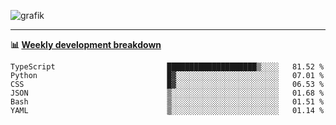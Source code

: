 ![grafik](https://user-images.githubusercontent.com/56089155/187718223-45863e96-4c28-4d4c-b3ca-02bf88aeae4c.png)

<hr />

**📊 [Weekly development breakdown](https://wakatime.com/@Ari24)**

<!--START_SECTION:waka-->

```text
TypeScript                         ████████████████████▒░░░░   81.52 %
Python                             █▓░░░░░░░░░░░░░░░░░░░░░░░   07.01 %
CSS                                █▓░░░░░░░░░░░░░░░░░░░░░░░   06.53 %
JSON                               ▒░░░░░░░░░░░░░░░░░░░░░░░░   01.68 %
Bash                               ▒░░░░░░░░░░░░░░░░░░░░░░░░   01.51 %
YAML                               ▒░░░░░░░░░░░░░░░░░░░░░░░░   01.14 %
```

<!--END_SECTION:waka-->
